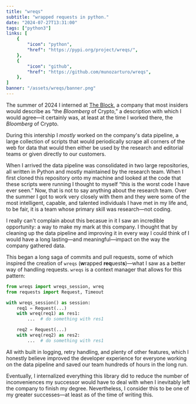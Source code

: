 ```yaml
---
title: "wreqs"
subtitle: "wrapped requests in python."
date: "2024-07-27T13:31:00"
tags: ["python3"]
links: [
    {
        "icon": "python",
        "href": "https://pypi.org/project/wreqs/",
    },
    {
        "icon": "github",
        "href": "https://github.com/munozarturo/wreqs",
    },
]
banner: "/assets/wreqs/banner.png"
---
```


The summer of 2024 I interned at [The Block](https://www.theblock.co/), a company that most insiders would describe as &ldquo;the *Bloomberg* of Crypto,&rdquo; a description with which I would agree&mdash;it certainly was, at least at the time I worked there, the *Bloomberg* of Crypto.

During this intership I *mostly* worked on the company's data pipeline, a large collection of scripts that would periodically scrape all corners of the web for data that would then either be used by the research and editorial teams or given directly to our customers.

When I arrived the data pipeline was consolidated in two large repositories, all written in Python and mostly maintained by the research team. When I first cloned this repository onto my machine and looked at the code that these scripts were running I thought to myself &ldquo;this is the worst code I have ever seen.&rdquo; Now, that is not to say anything about the research team. Over the summer I got to work very closely with them and they were some of the most intelligent, capable, and talented individuals I have met in my life and, to be fair, it is a team whose primary skill was research&mdash;not coding.

I really can't complain about this becasue in it I saw an incredible opportunity: a way to make my mark at this company. I thought that by cleaning up the data pipeline and improving it in every way I could think of I would have a long lasting&mdash;and meaningful&mdash;impact on the way the company gathered data.

This began a long saga of commits and pull requests, some of which inspired the creation of `wreqs` (**w**rapped **req**uest**s**)&mdash;what I saw as a better way of handling requests. `wreqs` is a context manager that allows for this pattern:

```python
from wreqs import wreqs_session, wreq
from requests import Request, Timeout

with wreqs_session() as session:
    req1 = Request(...)
    with wreq(req1) as res1:
        ...  # do something with res1

    req2 = Request(...)
    with wreq(req2) as res2:
        ...  # do something with res1
```

All with built in logging, retry handling, and plenty of other features, which I honestly believe improved the developer experience for everyone working on the data pipeline and saved our team hundreds of hours in the long run.

Eventually, I internalized everything this library did to reduce the number of inconveniences my successor would have to deal with when I inevitably left the company to finish my degree. Nevertheless, I consider this to be one of my greater successes&mdash;at least as of the time of writing this.

